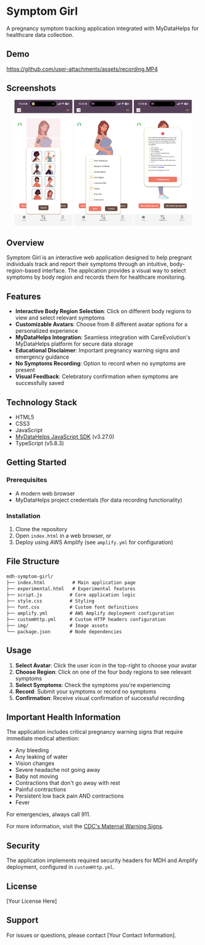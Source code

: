 # Symptom Girl

A pregnancy symptom tracking application integrated with MyDataHelps for healthcare data collection.

## Demo

https://github.com/user-attachments/assets/recording.MP4

## Screenshots

<p align="center">
  <img src="assets/pic1.png" width="30%" alt="Screenshot 1">
  <img src="assets/pic2.png" width="30%" alt="Screenshot 2">
  <img src="assets/pic3.png" width="30%" alt="Screenshot 3">
</p>

## Overview

Symptom Girl is an interactive web application designed to help pregnant individuals track and report their symptoms through an intuitive, body-region-based interface. The application provides a visual way to select symptoms by body region and records them for healthcare monitoring.

## Features

- **Interactive Body Region Selection**: Click on different body regions to view and select relevant symptoms
- **Customizable Avatars**: Choose from 8 different avatar options for a personalized experience
- **MyDataHelps Integration**: Seamless integration with CareEvolution's MyDataHelps platform for secure data storage
- **Educational Disclaimer**: Important pregnancy warning signs and emergency guidance
- **No Symptoms Recording**: Option to record when no symptoms are present
- **Visual Feedback**: Celebratory confirmation when symptoms are successfully saved

## Technology Stack

- HTML5
- CSS3
- JavaScript
- [MyDataHelps JavaScript SDK](https://developer.mydatahelps.org/) (v3.27.0)
- TypeScript (v5.8.3)

## Getting Started

### Prerequisites

- A modern web browser
- MyDataHelps project credentials (for data recording functionality)

### Installation

1. Clone the repository
2. Open `index.html` in a web browser, or
3. Deploy using AWS Amplify (see `amplify.yml` for configuration)

## File Structure

```
mdh-symptom-girl/
├── index.html          # Main application page
├── experimental.html   # Experimental features
├── script.js          # Core application logic
├── style.css          # Styling
├── font.css           # Custom font definitions
├── amplify.yml        # AWS Amplify deployment configuration
├── customHttp.yml     # Custom HTTP headers configuration
├── img/               # Image assets
└── package.json       # Node dependencies
```

## Usage

1. **Select Avatar**: Click the user icon in the top-right to choose your avatar
2. **Choose Region**: Click on one of the four body regions to see relevant symptoms
3. **Select Symptoms**: Check the symptoms you're experiencing
4. **Record**: Submit your symptoms or record no symptoms
5. **Confirmation**: Receive visual confirmation of successful recording

## Important Health Information

The application includes critical pregnancy warning signs that require immediate medical attention:
- Any bleeding
- Any leaking of water
- Vision changes
- Severe headache not going away
- Baby not moving
- Contractions that don't go away with rest
- Painful contractions
- Persistent low back pain AND contractions
- Fever

For emergencies, always call 911.

For more information, visit the [CDC's Maternal Warning Signs](https://www.cdc.gov/hearher/maternal-warning-signs/index.html).

## Security

The application implements required security headers for MDH and Amplify deployment, configured in `customHttp.yml`.

## License

[Your License Here]

## Support

For issues or questions, please contact [Your Contact Information].
